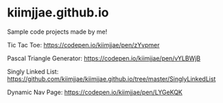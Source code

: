 # kiimjjae.github.io
Sample code projects made by me!

Tic Tac Toe:
https://codepen.io/kiimjjae/pen/zYvpmer

Pascal Triangle Generator:
https://codepen.io/kiimjjae/pen/vYLBWjB

Singly Linked List:
https://github.com/kiimjjae/kiimjjae.github.io/tree/master/SinglyLinkedList

Dynamic Nav Page:
https://codepen.io/kiimjjae/pen/LYGeKQK
